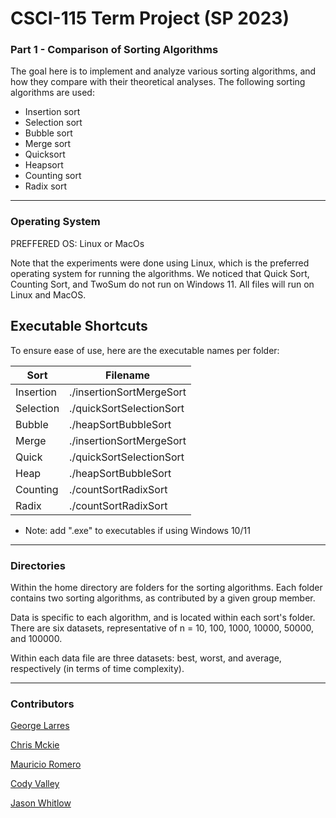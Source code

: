 # CSCI-115 Term Project (SP 2023)
### Part 1 - Comparison of Sorting Algorithms
The goal here is to implement and analyze various sorting algorithms, and how they compare with their theoretical analyses. The following sorting algorithms are used:

+ Insertion sort
+ Selection sort
+ Bubble sort
+ Merge sort
+ Quicksort 
+ Heapsort
+ Counting sort
+ Radix sort

---
### Operating System
PREFFERED OS: Linux or MacOs

Note that the experiments were done using Linux, which is the preferred operating system for running the algorithms. We noticed that Quick Sort, Counting Sort, and TwoSum do not run on Windows 11. All files will run on Linux and MacOS.

## Executable Shortcuts

To ensure ease of use, here are the executable names per folder:

| Sort        | Filename                 |
| ----------- | ------------------------ |
| Insertion   | ./insertionSortMergeSort |
| Selection   | ./quickSortSelectionSort |
| Bubble      | ./heapSortBubbleSort     |
| Merge       | ./insertionSortMergeSort |
| Quick       | ./quickSortSelectionSort |
| Heap        | ./heapSortBubbleSort     |
| Counting    | ./countSortRadixSort     |
| Radix       | ./countSortRadixSort     |
* Note: add ".exe" to executables if using Windows 10/11

---
### Directories
Within the home directory are folders for the sorting algorithms. Each folder contains two sorting algorithms, as contributed by a given group member. 

Data is specific to each algorithm, and is located within each sort's folder. There are six datasets, representative of n = 10, 100, 1000, 10000, 50000, and 100000. 

Within each data file are three datasets: best, worst, and average, respectively (in terms of time complexity). 

---
### Contributors
[George Larres](https://github.com/Nerdeee)

[Chris Mckie](https://github.com/chrismckie19)

[Mauricio Romero](https://github.com/MauRome55)

[Cody Valley](https://github.com/cdvcodes)

[Jason Whitlow](https://github.com/jaywhtlw45)



